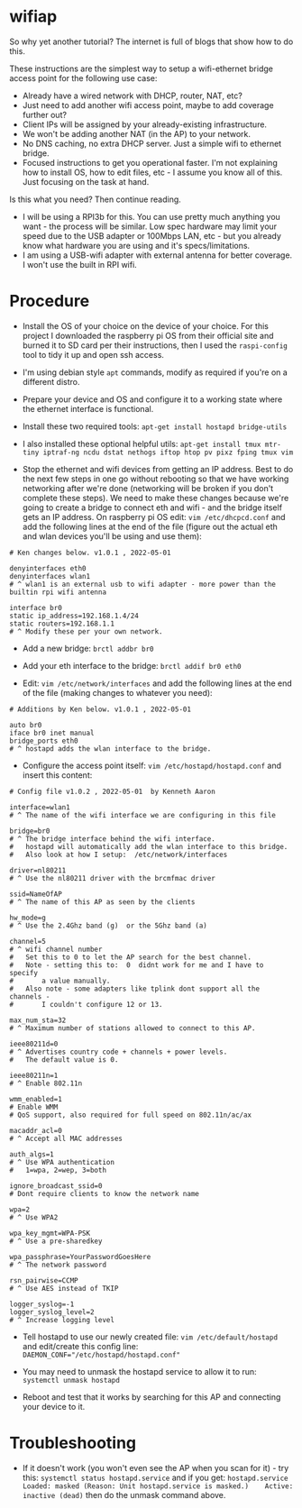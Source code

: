 # wifiap

So why yet another tutorial? The internet is full of blogs that show how to do this.


These instructions are the simplest way to setup a wifi-ethernet bridge access point for the following use case:
* Already have a wired network with DHCP, router, NAT, etc?
* Just need to add another wifi access point, maybe to add coverage further out?
* Client IPs will be assigned by your already-existing infrastructure.
* We won't be adding another NAT (in the AP) to your network.
* No DNS caching, no extra DHCP server. Just a simple wifi to ethernet bridge.
* Focused instructions to get you operational faster. I'm not explaining how to install OS, how to edit files, etc - I assume you know all of this. Just focusing on the task at hand.

Is this what you need? Then continue reading.

* I will be using a RPI3b for this. You can use pretty much anything you want - the process will be similar. Low spec hardware may limit your speed due to the USB adapter or 100Mbps LAN, etc - but you already know what hardware you are using and it's specs/limitations.
* I am using a USB-wifi adapter with external antenna for better coverage. I won't use the built in RPI wifi.


Procedure
=========

* Install the OS of your choice on the device of your choice. For this project I downloaded the raspberry pi OS from their official site and burned it to SD card per their instructions, then I used the `raspi-config` tool to tidy it up and open ssh access.
* I'm using debian style `apt` commands, modify as required if you're on a different distro.
* Prepare your device and OS and configure it to a working state where the ethernet interface is functional.
* Install these two required tools:  `apt-get install hostapd bridge-utils`
* I also installed these optional helpful utils:  `apt-get install tmux mtr-tiny iptraf-ng ncdu dstat nethogs iftop htop pv pixz fping tmux vim`

* Stop the ethernet and wifi devices from getting an IP address. Best to do the next few steps in one go without rebooting so that we have working networking after we're done (networking will be broken if you don't complete these steps). We need to make these changes because we're going to create a bridge to connect eth and wifi - and the bridge itself gets an IP address. On raspberry pi OS edit:  `vim /etc/dhcpcd.conf`  and add the following lines at the end of the file (figure out the actual eth and wlan devices you'll be using and use them):
```
# Ken changes below. v1.0.1 , 2022-05-01

denyinterfaces eth0
denyinterfaces wlan1
# ^ wlan1 is an external usb to wifi adapter - more power than the builtin rpi wifi antenna

interface br0
static ip_address=192.168.1.4/24
static routers=192.168.1.1
# ^ Modify these per your own network.
```

* Add a new bridge:  `brctl addbr br0`
* Add your eth interface to the bridge:  `brctl addif br0 eth0`

* Edit:  `vim /etc/network/interfaces`  and add the following lines at the end of the file (making changes to whatever you need):
```
# Additions by Ken below. v1.0.1 , 2022-05-01

auto br0
iface br0 inet manual
bridge_ports eth0
# ^ hostapd adds the wlan interface to the bridge.
```

* Configure the access point itself:  `vim /etc/hostapd/hostapd.conf` and insert this content:
```
# Config file v1.0.2 , 2022-05-01  by Kenneth Aaron

interface=wlan1
# ^ The name of the wifi interface we are configuring in this file

bridge=br0
# ^ The bridge interface behind the wifi interface.
#   hostapd will automatically add the wlan interface to this bridge.
#   Also look at how I setup:  /etc/network/interfaces

driver=nl80211
# ^ Use the nl80211 driver with the brcmfmac driver

ssid=NameOfAP
# ^ The name of this AP as seen by the clients

hw_mode=g
# ^ Use the 2.4Ghz band (g)  or the 5Ghz band (a)

channel=5
# ^ wifi channel number
#   Set this to 0 to let the AP search for the best channel.
#   Note - setting this to:  0  didnt work for me and I have to specify
#       a value manually.
#   Also note - some adapters like tplink dont support all the channels -
#       I couldn't configure 12 or 13.

max_num_sta=32
# ^ Maximum number of stations allowed to connect to this AP.

ieee80211d=0
# ^ Advertises country code + channels + power levels.
#   The default value is 0.

ieee80211n=1
# ^ Enable 802.11n

wmm_enabled=1
# Enable WMM
# QoS support, also required for full speed on 802.11n/ac/ax

macaddr_acl=0
# ^ Accept all MAC addresses

auth_algs=1
# ^ Use WPA authentication
#   1=wpa, 2=wep, 3=both

ignore_broadcast_ssid=0
# Dont require clients to know the network name

wpa=2
# ^ Use WPA2

wpa_key_mgmt=WPA-PSK
# ^ Use a pre-sharedkey

wpa_passphrase=YourPasswordGoesHere
# ^ The network password

rsn_pairwise=CCMP
# ^ Use AES instead of TKIP

logger_syslog=-1
logger_syslog_level=2
# ^ Increase logging level

```

* Tell hostapd to use our newly created file:  `vim /etc/default/hostapd`  and edit/create this config line:  `DAEMON_CONF="/etc/hostapd/hostapd.conf"`

* You may need to unmask the hostapd service to allow it to run:  `systemctl unmask hostapd`

* Reboot and test that it works by searching for this AP and connecting your device to it.


Troubleshooting
===============

* If it doesn't work (you won't even see the AP when you scan for it) - try this:  `systemctl status hostapd.service`  and if you get:  `hostapd.service    Loaded: masked (Reason: Unit hostapd.service is masked.)    Active: inactive (dead)`  then do the unmask command above.



